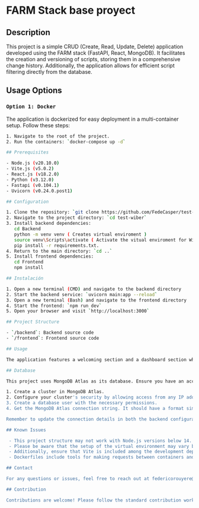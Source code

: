 # FARM Stack base proyect

## Description

This project is a simple CRUD (Create, Read, Update, Delete) application developed using the FARM stack (FastAPI, React, MongoDB). It facilitates the creation and versioning of scripts, storing them in a comprehensive change history. Additionally, the application allows for efficient script filtering directly from the database.

## Usage Options

### `Option 1: Docker`

The application is dockerized for easy deployment in a multi-container setup. Follow these steps:

```Bash
1. Navigate to the root of the project.
2. Run the containers: `docker-compose up -d`

## Prerequisites

- Node.js (v20.10.0)
- Vite.js (v5.0.2)
- React.js (v18.2.0)
- Python (v3.12.0)
- Fastapi (v0.104.1)
- Uvicorn (v0.24.0.post1)

## Configuration

1. Clone the repository: `git clone https://github.com/FedeCasper/test-wiber.git`
2. Navigate to the project directory: `cd test-wiber`
3. Install backend dependencies:
   cd Backend 
   python -m venv venv ( Creates virtual enviroment )
   source venv\Scripts\activate ( Activate the vitual enviroment for Windows )
   pip install -r requirements.txt.
4. Return to the main directory: `cd ..`
5. Install frontend dependencies:
   cd Frontend
   npm install

## Instalación

1. Open a new terminal (CMD) and navigate to the backend directory
2. Start the backend service: `uvicorn main:app --reload`
3. Open a new terminal (Bash) and navigate to the frontend directory
4. Start the frontend: `npm run dev`
5. Open your browser and visit `http://localhost:3000`

## Project Structure

- `/backend`: Backend source code
- `/frontend`: Frontend source code

## Usage

The application features a welcoming section and a dashboard section where you can perform Create, Read, Update, and Delete operations on scripts.

## Database

This project uses MongoDB Atlas as its database. Ensure you have an account on [MongoDB Atlas](https://www.mongodb.com/cloud/atlas) and follow these steps:

1. Create a cluster in MongoDB Atlas.
2. Configure your cluster's security by allowing access from any IP address (0.0.0.0/0) or adjust it according to your security needs.
3. Create a database user with the necessary permissions.
4. Get the MongoDB Atlas connection string. It should have a format similar to: `mongodb+srv://<username>:<password>@cluster0.mongodb.net/<database_name>?retryWrites=true&w=majority`

Remember to update the connection details in both the backend configuration and the Docker Compose file to link it with your desired database.

## Known Issues

 - This project structure may not work with Node.js versions below 14. 
 - Please be aware that the setup of the virtual environment may vary based on the operating system. 
 - Additionally, ensure that Vite is included among the development dependencies.
 - Dockerfiles include tools for making requests between containers and verifying their connection.

## Contact

For any questions or issues, feel free to reach out at federicorouyere@gmail.com .

## Contribution

Contributions are welcome! Please follow the standard contribution workflow.



